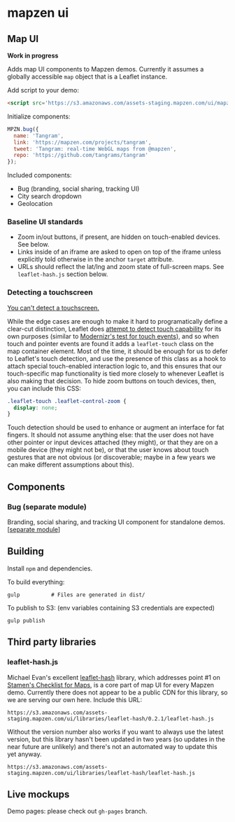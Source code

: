 mapzen ui
=========

## Map UI

**Work in progress**

Adds map UI components to Mapzen demos. Currently it assumes a globally accessible `map` object that is a Leaflet instance.

Add script to your demo:
```html
<script src='https://s3.amazonaws.com/assets-staging.mapzen.com/ui/mapzen-ui.min.js'></script>
```

Initialize components:
```js
MPZN.bug({
  name: 'Tangram',
  link: 'https://mapzen.com/projects/tangram',
  tweet: 'Tangram: real-time WebGL maps from @mapzen',
  repo: 'https://github.com/tangrams/tangram'
});
```

Included components:

- Bug (branding, social sharing, tracking UI)
- City search dropdown
- Geolocation

### Baseline UI standards

- Zoom in/out buttons, if present, are hidden on touch-enabled devices. See below.
- Links inside of an iframe are asked to open on top of the iframe unless explicitly told otherwise in the anchor `target` attribute.
- URLs should reflect the lat/lng and zoom state of full-screen maps. See `leaflet-hash.js` section below.

### Detecting a touchscreen

[You can't detect a touchscreen.](http://www.stucox.com/blog/you-cant-detect-a-touchscreen/)

While the edge cases are enough to make it hard to programatically define a clear-cut distinction,  Leaflet does [attempt to detect touch capability](https://github.com/Leaflet/Leaflet/blob/c016634bb1da9006e385f8c38d2d119c8c3cb879/src/core/Browser.js#L27-L28) for its own purposes (similar to [Modernizr's test for touch events](https://github.com/Modernizr/Modernizr/blob/347ddb078116cee91b25b6e897e211b023f9dcb4/feature-detects/touchevents.js)), and so when touch and pointer events are found it adds a `leaflet-touch` class on the map container element. Most of the time, it should be enough for us to defer to Leaflet's touch detection, and use the presence of this class as a hook to attach special touch-enabled interaction logic to, and this ensures that our touch-specific map functionality is tied more closely to whenever Leaflet is also making that decision. To hide zoom buttons on touch devices, then, you can include this CSS:

```css
.leaflet-touch .leaflet-control-zoom {
  display: none;
}
```

Touch detection should be used to enhance or augment an interface for fat fingers. It should not assume anything else: that the user does not have other pointer or input devices attached (they might), or that they are on a mobile device (they might not be), or that the user knows about touch gestures that are not obvious (or discoverable; maybe in a few years we can make different assumptions about this).

## Components

### Bug (separate module)

Branding, social sharing, and tracking UI component for standalone demos. [[separate module](https://github.com/mapzen/ui/tree/master/src/components/bug)]

## Building

Install `npm` and dependencies.

To build everything:

```shell
gulp          # Files are generated in dist/
```

To publish to S3: (env variables containing S3 credentials are expected)

```shell
gulp publish
```

## Third party libraries

### leaflet-hash.js

Michael Evan's excellent [leaflet-hash](https://github.com/mlevans/leaflet-hash) library, which addresses point #1 on [Stamen's Checklist for Maps](http://content.stamen.com/stamens-checklist-for-maps), is a core part of map UI for every Mapzen demo. Currently there does not appear to be a public CDN for this library, so we are serving our own here. Include this URL:

```
https://s3.amazonaws.com/assets-staging.mapzen.com/ui/libraries/leaflet-hash/0.2.1/leaflet-hash.js
```

Without the version number also works if you want to always use the latest version, but this library hasn't been updated in two years (so updates in the near future are unlikely) and there's not an automated way to update this yet anyway.

```
https://s3.amazonaws.com/assets-staging.mapzen.com/ui/libraries/leaflet-hash/leaflet-hash.js
```



## Live mockups

Demo pages: please check out `gh-pages` branch.
